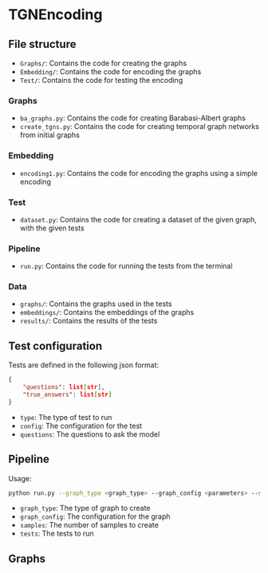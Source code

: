 # TGNEncoding

## File structure

- `Graphs/`: Contains the code for creating the graphs
- `Embedding/`: Contains the code for encoding the graphs
- `Test/`: Contains the code for testing the encoding

### Graphs

- `ba_graphs.py`: Contains the code for creating Barabasi-Albert graphs
- `create_tgns.py`: Contains the code for creating temporal graph networks from initial graphs

### Embedding

- `encoding1.py`: Contains the code for encoding the graphs using a simple encoding

### Test

- `dataset.py`: Contains the code for creating a dataset of the given graph, with the given tests

### Pipeline

- `run.py`: Contains the code for running the tests from the terminal

### Data

- `graphs/`: Contains the graphs used in the tests
- `embeddings/`: Contains the embeddings of the graphs
- `results/`: Contains the results of the tests

## Test configuration
Tests are defined in the following json format:
```json
{
    "questions": list[str],
    "true_answers": list[str]
}
```

- `type`: The type of test to run
- `config`: The configuration for the test
- `questions`: The questions to ask the model


## Pipeline
Usage:
```bash
python run.py --graph_type <graph_type> --graph_config <parameters> --samples <number_of_samples> --tests <test_bitstring>
```

- `graph_type`: The type of graph to create
- `graph_config`: The configuration for the graph
- `samples`: The number of samples to create
- `tests`: The tests to run

## Graphs



